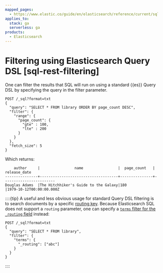 ```yaml
---
mapped_pages:
  - https://www.elastic.co/guide/en/elasticsearch/reference/current/sql-rest-filtering.html
applies_to:
  stack: ga
  serverless: ga
products:
  - Elasticsearch
---
```


# Filtering using Elasticsearch Query DSL [sql-rest-filtering]

One can filter the results that SQL will run on using a standard {{es}} Query DSL by specifying the query in the filter parameter.

```console
POST /_sql?format=txt
{
  "query": "SELECT * FROM library ORDER BY page_count DESC",
  "filter": {
    "range": {
      "page_count": {
        "gte" : 100,
        "lte" : 200
      }
    }
  },
  "fetch_size": 5
}
```

Which returns:

```text
    author     |                name                |  page_count   | release_date
---------------+------------------------------------+---------------+------------------------
Douglas Adams  |The Hitchhiker's Guide to the Galaxy|180            |1979-10-12T00:00:00.000Z
```

::::{tip}
A useful and less obvious usage for standard Query DSL filtering is to search documents by a specific [routing key](elasticsearch://reference/elasticsearch/rest-apis/search-shard-routing.md#search-routing). Because Elasticsearch SQL does not support a `routing` parameter, one can specify a [`terms` filter for the `_routing` field](elasticsearch://reference/elasticsearch/mapping-reference/mapping-routing-field.md) instead:

```console
POST /_sql?format=txt
{
  "query": "SELECT * FROM library",
  "filter": {
    "terms": {
      "_routing": ["abc"]
    }
  }
}
```

::::


